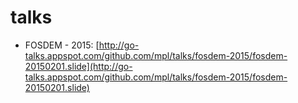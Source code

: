 # talks

* FOSDEM - 2015: [http://go-talks.appspot.com/github.com/mpl/talks/fosdem-2015/fosdem-20150201.slide](http://go-talks.appspot.com/github.com/mpl/talks/fosdem-2015/fosdem-20150201.slide)

